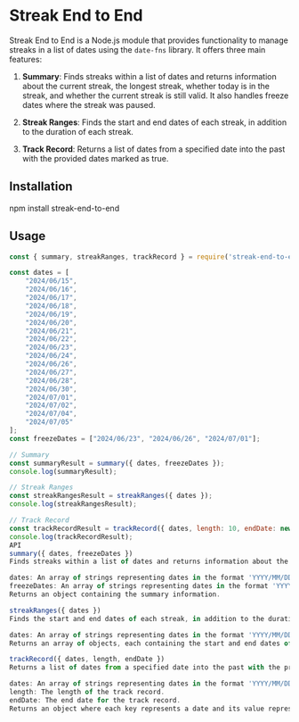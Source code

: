 # Streak End to End

Streak End to End is a Node.js module that provides functionality to manage streaks in a list of dates using the `date-fns` library. It offers three main features:

1. **Summary**: Finds streaks within a list of dates and returns information about the current streak, the longest streak, whether today is in the streak, and whether the current streak is still valid. It also handles freeze dates where the streak was paused.

2. **Streak Ranges**: Finds the start and end dates of each streak, in addition to the duration of each streak.

3. **Track Record**: Returns a list of dates from a specified date into the past with the provided dates marked as true.

## Installation

npm install streak-end-to-end

## Usage

```javascript
const { summary, streakRanges, trackRecord } = require('streak-end-to-end');

const dates = [
    "2024/06/15",
    "2024/06/16",
    "2024/06/17",
    "2024/06/18",
    "2024/06/19",
    "2024/06/20",
    "2024/06/21",
    "2024/06/22",
    "2024/06/23",
    "2024/06/24",
    "2024/06/26",
    "2024/06/27",
    "2024/06/28",
    "2024/06/30",
    "2024/07/01",
    "2024/07/02",
    "2024/07/04",
    "2024/07/05"
];
const freezeDates = ["2024/06/23", "2024/06/26", "2024/07/01"];

// Summary
const summaryResult = summary({ dates, freezeDates });
console.log(summaryResult);

// Streak Ranges
const streakRangesResult = streakRanges({ dates });
console.log(streakRangesResult);

// Track Record
const trackRecordResult = trackRecord({ dates, length: 10, endDate: new Date('2024/07/05') });
console.log(trackRecordResult);
API
summary({ dates, freezeDates })
Finds streaks within a list of dates and returns information about the current streak, the longest streak, whether today is in the streak, and whether the current streak is still valid.

dates: An array of strings representing dates in the format 'YYYY/MM/DD'.
freezeDates: An array of strings representing dates in the format 'YYYY/MM/DD' where the streak was paused.
Returns an object containing the summary information.

streakRanges({ dates })
Finds the start and end dates of each streak, in addition to the duration of each streak.

dates: An array of strings representing dates in the format 'YYYY/MM/DD'.
Returns an array of objects, each containing the start and end dates of a streak and its duration.

trackRecord({ dates, length, endDate })
Returns a list of dates from a specified date into the past with the provided dates marked as true.

dates: An array of strings representing dates in the format 'YYYY/MM/DD'.
length: The length of the track record.
endDate: The end date for the track record.
Returns an object where each key represents a date and its value represents whether it is in the track record.
